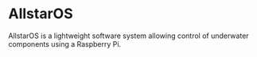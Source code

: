 # AllstarOS
AllstarOS is a lightweight software system allowing control of underwater components using a Raspberry Pi.
